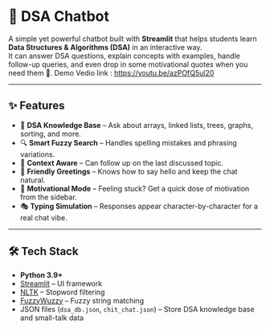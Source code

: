 # 🤖 DSA Chatbot

A simple yet powerful chatbot built with **Streamlit** that helps students learn **Data Structures & Algorithms (DSA)** in an interactive way.  
It can answer DSA questions, explain concepts with examples, handle follow-up queries, and even drop in some motivational quotes when you need them 💪.
Demo Vedio link : https://youtu.be/azPOfQ5ul20

---

## ✨ Features
- 📖 **DSA Knowledge Base** – Ask about arrays, linked lists, trees, graphs, sorting, and more.
- 🔍 **Smart Fuzzy Search** – Handles spelling mistakes and phrasing variations.
- 💬 **Context Aware** – Can follow up on the last discussed topic.
- 👋 **Friendly Greetings** – Knows how to say hello and keep the chat natural.
- 💪 **Motivational Mode** – Feeling stuck? Get a quick dose of motivation from the sidebar.
- 🎭 **Typing Simulation** – Responses appear character-by-character for a real chat vibe.

---

## 🛠️ Tech Stack
- **Python 3.9+**
- [Streamlit](https://streamlit.io/) – UI framework
- [NLTK](https://www.nltk.org/) – Stopword filtering
- [FuzzyWuzzy](https://github.com/seatgeek/fuzzywuzzy) – Fuzzy string matching
- JSON files (`dsa_db.json`, `chit_chat.json`) – Store DSA knowledge base and small-talk data
